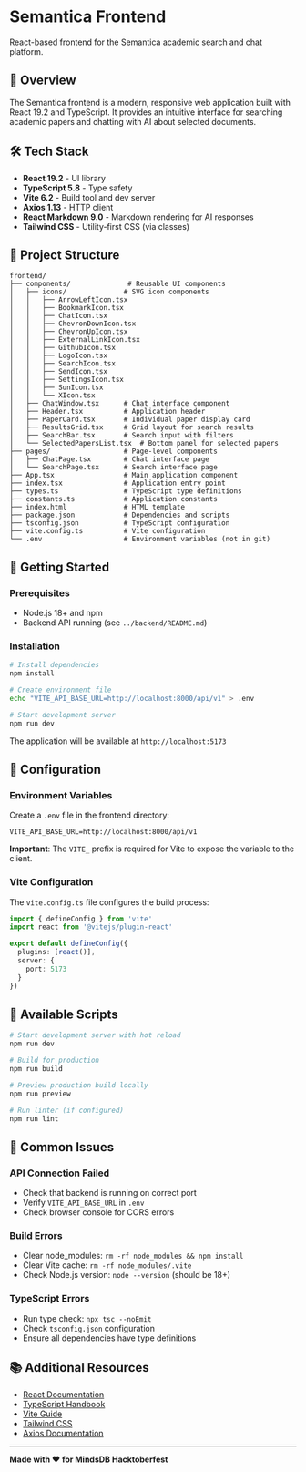 # Semantica Frontend

React-based frontend for the Semantica academic search and chat platform.

## 🎨 Overview

The Semantica frontend is a modern, responsive web application built with React 19.2 and TypeScript. It provides an intuitive interface for searching academic papers and chatting with AI about selected documents.

## 🛠️ Tech Stack

- **React 19.2** - UI library
- **TypeScript 5.8** - Type safety
- **Vite 6.2** - Build tool and dev server
- **Axios 1.13** - HTTP client
- **React Markdown 9.0** - Markdown rendering for AI responses
- **Tailwind CSS** - Utility-first CSS (via classes)

## 📂 Project Structure

```
frontend/
├── components/              # Reusable UI components
│   ├── icons/              # SVG icon components
│   │   ├── ArrowLeftIcon.tsx
│   │   ├── BookmarkIcon.tsx
│   │   ├── ChatIcon.tsx
│   │   ├── ChevronDownIcon.tsx
│   │   ├── ChevronUpIcon.tsx
│   │   ├── ExternalLinkIcon.tsx
│   │   ├── GithubIcon.tsx
│   │   ├── LogoIcon.tsx
│   │   ├── SearchIcon.tsx
│   │   ├── SendIcon.tsx
│   │   ├── SettingsIcon.tsx
│   │   ├── SunIcon.tsx
│   │   └── XIcon.tsx
│   ├── ChatWindow.tsx      # Chat interface component
│   ├── Header.tsx          # Application header
│   ├── PaperCard.tsx       # Individual paper display card
│   ├── ResultsGrid.tsx     # Grid layout for search results
│   ├── SearchBar.tsx       # Search input with filters
│   └── SelectedPapersList.tsx  # Bottom panel for selected papers
├── pages/                  # Page-level components
│   ├── ChatPage.tsx        # Chat interface page
│   └── SearchPage.tsx      # Search interface page
├── App.tsx                 # Main application component
├── index.tsx               # Application entry point
├── types.ts                # TypeScript type definitions
├── constants.ts            # Application constants
├── index.html              # HTML template
├── package.json            # Dependencies and scripts
├── tsconfig.json           # TypeScript configuration
├── vite.config.ts          # Vite configuration
└── .env                    # Environment variables (not in git)
```

## 🚀 Getting Started

### Prerequisites

- Node.js 18+ and npm
- Backend API running (see `../backend/README.md`)

### Installation

```bash
# Install dependencies
npm install

# Create environment file
echo "VITE_API_BASE_URL=http://localhost:8000/api/v1" > .env

# Start development server
npm run dev
```

The application will be available at `http://localhost:5173`

## 🔧 Configuration

### Environment Variables

Create a `.env` file in the frontend directory:

```env
VITE_API_BASE_URL=http://localhost:8000/api/v1
```

**Important**: The `VITE_` prefix is required for Vite to expose the variable to the client.

### Vite Configuration

The `vite.config.ts` file configures the build process:

```typescript
import { defineConfig } from 'vite'
import react from '@vitejs/plugin-react'

export default defineConfig({
  plugins: [react()],
  server: {
    port: 5173
  }
})
```

## 📝 Available Scripts

```bash
# Start development server with hot reload
npm run dev

# Build for production
npm run build

# Preview production build locally
npm run preview

# Run linter (if configured)
npm run lint
```

## 🐛 Common Issues

### API Connection Failed
- Check that backend is running on correct port
- Verify `VITE_API_BASE_URL` in `.env`
- Check browser console for CORS errors

### Build Errors
- Clear node_modules: `rm -rf node_modules && npm install`
- Clear Vite cache: `rm -rf node_modules/.vite`
- Check Node.js version: `node --version` (should be 18+)

### TypeScript Errors
- Run type check: `npx tsc --noEmit`
- Check `tsconfig.json` configuration
- Ensure all dependencies have type definitions

## 📚 Additional Resources

- [React Documentation](https://react.dev/)
- [TypeScript Handbook](https://www.typescriptlang.org/docs/)
- [Vite Guide](https://vitejs.dev/guide/)
- [Tailwind CSS](https://tailwindcss.com/docs)
- [Axios Documentation](https://axios-http.com/docs/intro)

---

**Made with ❤️ for MindsDB Hacktoberfest**
